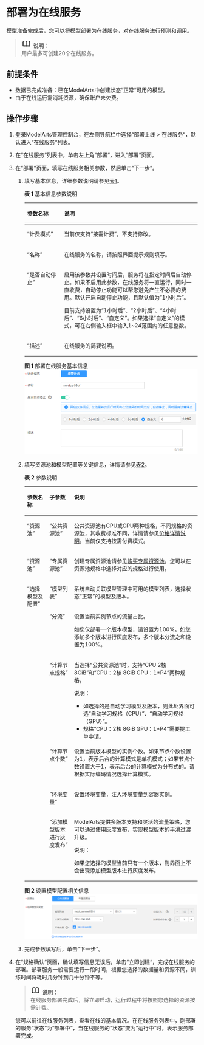 # 部署为在线服务<a name="modelarts_23_0060"></a>

模型准备完成后，您可以将模型部署为在线服务，对在线服务进行预测和调用。

>![](public_sys-resources/icon-note.gif) **说明：**   
>用户最多可创建20个在线服务。  

## 前提条件<a name="section588716131207"></a>

-   数据已完成准备：已在ModelArts中创建状态“正常“可用的模型。
-   由于在线运行需消耗资源，确保账户未欠费。

## 操作步骤<a name="section210412592420"></a>

1.  登录ModelArts管理控制台，在左侧导航栏中选择“部署上线 \> 在线服务“，默认进入“在线服务“列表。
2.  在“在线服务“列表中，单击左上角“部署“，进入“部署“页面。
3.  在“部署“页面，填写在线服务相关参数，然后单击“下一步“。
    1.  填写基本信息，详细参数说明请参见[表1](#table16373156155613)。

        **表 1**  基本信息参数说明

        <a name="table16373156155613"></a>
        <table><thead align="left"><tr id="row137318605613"><th class="cellrowborder" valign="top" width="21.32%" id="mcps1.2.3.1.1"><p id="p1373565563"><a name="p1373565563"></a><a name="p1373565563"></a>参数名称</p>
        </th>
        <th class="cellrowborder" valign="top" width="78.68%" id="mcps1.2.3.1.2"><p id="p8373116195619"><a name="p8373116195619"></a><a name="p8373116195619"></a>说明</p>
        </th>
        </tr>
        </thead>
        <tbody><tr id="row1817131218565"><td class="cellrowborder" valign="top" width="21.32%" headers="mcps1.2.3.1.1 "><p id="p917121265615"><a name="p917121265615"></a><a name="p917121265615"></a><span class="parmname" id="parmname10611816125617"><a name="parmname10611816125617"></a><a name="parmname10611816125617"></a>“计费模式”</span></p>
        </td>
        <td class="cellrowborder" valign="top" width="78.68%" headers="mcps1.2.3.1.2 "><p id="p191781215613"><a name="p191781215613"></a><a name="p191781215613"></a>当前仅支持<span class="parmname" id="parmname136742225563"><a name="parmname136742225563"></a><a name="parmname136742225563"></a>“按需计费”</span>，不支持修改。</p>
        </td>
        </tr>
        <tr id="row29981091564"><td class="cellrowborder" valign="top" width="21.32%" headers="mcps1.2.3.1.1 "><p id="p179984912563"><a name="p179984912563"></a><a name="p179984912563"></a><span class="parmname" id="parmname597932915611"><a name="parmname597932915611"></a><a name="parmname597932915611"></a>“名称”</span></p>
        </td>
        <td class="cellrowborder" valign="top" width="78.68%" headers="mcps1.2.3.1.2 "><p id="p1099889125612"><a name="p1099889125612"></a><a name="p1099889125612"></a>在线服务的名称，请按照界面提示规则填写。</p>
        </td>
        </tr>
        <tr id="row115161748112017"><td class="cellrowborder" valign="top" width="21.32%" headers="mcps1.2.3.1.1 "><p id="p1951734811205"><a name="p1951734811205"></a><a name="p1951734811205"></a><span class="parmname" id="parmname148421922247"><a name="parmname148421922247"></a><a name="parmname148421922247"></a>“是否自动停止”</span></p>
        </td>
        <td class="cellrowborder" valign="top" width="78.68%" headers="mcps1.2.3.1.2 "><p id="p13517204812010"><a name="p13517204812010"></a><a name="p13517204812010"></a>启用该参数并设置时间后，服务将在指定时间后自动停止。如果不启用此参数，在线服务将一直运行，同时一直收费，自动停止功能可以帮您避免产生不必要的费用。默认开启自动停止功能，且默认值为<span class="parmname" id="parmname179911135111917"><a name="parmname179911135111917"></a><a name="parmname179911135111917"></a>“1小时后”</span>。</p>
        <p id="p523824617221"><a name="p523824617221"></a><a name="p523824617221"></a>目前支持设置为<span class="parmname" id="parmname618182319246"><a name="parmname618182319246"></a><a name="parmname618182319246"></a>“1小时后”</span>、<span class="parmname" id="parmname10607172518249"><a name="parmname10607172518249"></a><a name="parmname10607172518249"></a>“2小时后”</span>、<span class="parmname" id="parmname810962314186"><a name="parmname810962314186"></a><a name="parmname810962314186"></a>“4小时后”</span>、<span class="parmname" id="parmname1716142815245"><a name="parmname1716142815245"></a><a name="parmname1716142815245"></a>“6小时后”</span>、<span class="parmname" id="parmname49953014244"><a name="parmname49953014244"></a><a name="parmname49953014244"></a>“自定义”</span>。如果选择<span class="parmname" id="parmname13218173214247"><a name="parmname13218173214247"></a><a name="parmname13218173214247"></a>“自定义”</span>的模式，可在右侧输入框中输入1~24范围内的任意整数。</p>
        </td>
        </tr>
        <tr id="row116005243566"><td class="cellrowborder" valign="top" width="21.32%" headers="mcps1.2.3.1.1 "><p id="p36004242567"><a name="p36004242567"></a><a name="p36004242567"></a><span class="parmname" id="parmname79501534115610"><a name="parmname79501534115610"></a><a name="parmname79501534115610"></a>“描述”</span></p>
        </td>
        <td class="cellrowborder" valign="top" width="78.68%" headers="mcps1.2.3.1.2 "><p id="p9600724195610"><a name="p9600724195610"></a><a name="p9600724195610"></a>在线服务的简要说明。</p>
        </td>
        </tr>
        </tbody>
        </table>

        **图 1**  部署在线服务基本信息<a name="fig103335408558"></a>  
        ![](figures/部署在线服务基本信息.png "部署在线服务基本信息")

    2.  填写资源池和模型配置等关键信息，详情请参见[表2](#table10352134481117)。

        **表 2**  参数说明

        <a name="table10352134481117"></a>
        <table><thead align="left"><tr id="row103535447116"><th class="cellrowborder" valign="top" width="12.93%" id="mcps1.2.4.1.1"><p id="p193531244161110"><a name="p193531244161110"></a><a name="p193531244161110"></a>参数名称</p>
        </th>
        <th class="cellrowborder" valign="top" width="14.24%" id="mcps1.2.4.1.2"><p id="p5242154917598"><a name="p5242154917598"></a><a name="p5242154917598"></a>子参数</p>
        </th>
        <th class="cellrowborder" valign="top" width="72.83%" id="mcps1.2.4.1.3"><p id="p4353204421116"><a name="p4353204421116"></a><a name="p4353204421116"></a>说明</p>
        </th>
        </tr>
        </thead>
        <tbody><tr id="row93531344151114"><td class="cellrowborder" valign="top" width="12.93%" headers="mcps1.2.4.1.1 "><p id="p14353114412113"><a name="p14353114412113"></a><a name="p14353114412113"></a><span class="parmname" id="parmname12546163532212"><a name="parmname12546163532212"></a><a name="parmname12546163532212"></a>“资源池”</span></p>
        </td>
        <td class="cellrowborder" valign="top" width="14.24%" headers="mcps1.2.4.1.2 "><p id="p640016175012"><a name="p640016175012"></a><a name="p640016175012"></a><span class="parmname" id="parmname2401111719015"><a name="parmname2401111719015"></a><a name="parmname2401111719015"></a>“公共资源池”</span></p>
        </td>
        <td class="cellrowborder" valign="top" width="72.83%" headers="mcps1.2.4.1.3 "><p id="p8899202810015"><a name="p8899202810015"></a><a name="p8899202810015"></a>公共资源池有CPU或GPU两种规格，不同规格的资源池，其收费标准不同，详情请参见<a href="https://www.huaweicloud.com/price_detail.html#/modelarts_detail" target="_blank" rel="noopener noreferrer">价格详情说明</a>。当前仅支持按需付费模式。</p>
        </td>
        </tr>
        <tr id="row1310003117590"><td class="cellrowborder" valign="top" width="12.93%" headers="mcps1.2.4.1.1 "><p id="p1525720367245"><a name="p1525720367245"></a><a name="p1525720367245"></a><span class="parmname" id="parmname12258036142418"><a name="parmname12258036142418"></a><a name="parmname12258036142418"></a>“资源池”</span></p>
        </td>
        <td class="cellrowborder" valign="top" width="14.24%" headers="mcps1.2.4.1.2 "><p id="p1724217492597"><a name="p1724217492597"></a><a name="p1724217492597"></a><span class="parmname" id="parmname7917141916017"><a name="parmname7917141916017"></a><a name="parmname7917141916017"></a>“专属资源池”</span></p>
        </td>
        <td class="cellrowborder" valign="top" width="72.83%" headers="mcps1.2.4.1.3 "><p id="p4100731185918"><a name="p4100731185918"></a><a name="p4100731185918"></a>创建专属资源池请参见<a href="资源池.md#section4115221610">购买专属资源池</a>。您可以在资源池规格中选择对应的规格进行使用。</p>
        </td>
        </tr>
        <tr id="row17100731145918"><td class="cellrowborder" rowspan="6" valign="top" width="12.93%" headers="mcps1.2.4.1.1 "><p id="p1100131175916"><a name="p1100131175916"></a><a name="p1100131175916"></a><span class="parmname" id="parmname09134342137"><a name="parmname09134342137"></a><a name="parmname09134342137"></a>“选择模型及配置”</span></p>
        </td>
        <td class="cellrowborder" valign="top" width="14.24%" headers="mcps1.2.4.1.2 "><p id="p1227512689"><a name="p1227512689"></a><a name="p1227512689"></a><span class="parmname" id="parmname1252510411225"><a name="parmname1252510411225"></a><a name="parmname1252510411225"></a>“模型列表”</span></p>
        </td>
        <td class="cellrowborder" valign="top" width="72.83%" headers="mcps1.2.4.1.3 "><p id="p327131211818"><a name="p327131211818"></a><a name="p327131211818"></a>系统自动关联模型管理中可用的模型列表，选择状态<span class="parmname" id="parmname327111214811"><a name="parmname327111214811"></a><a name="parmname327111214811"></a>“正常”</span>的模型及版本。</p>
        </td>
        </tr>
        <tr id="row1875153415599"><td class="cellrowborder" valign="top" headers="mcps1.2.4.1.1 "><p id="p1127141220814"><a name="p1127141220814"></a><a name="p1127141220814"></a><span class="parmname" id="parmname749524319229"><a name="parmname749524319229"></a><a name="parmname749524319229"></a>“分流”</span></p>
        </td>
        <td class="cellrowborder" valign="top" headers="mcps1.2.4.1.2 "><p id="p1027312982"><a name="p1027312982"></a><a name="p1027312982"></a>设置当前实例节点的流量占比。</p>
        <p id="p102781211814"><a name="p102781211814"></a><a name="p102781211814"></a>如您仅部署一个版本模型，请设置为100%。如您添加多个版本进行灰度发布，多个版本分流之和设置为100%。</p>
        </td>
        </tr>
        <tr id="row1575133419597"><td class="cellrowborder" valign="top" headers="mcps1.2.4.1.1 "><p id="p2271012382"><a name="p2271012382"></a><a name="p2271012382"></a><span class="parmname" id="parmname577345152217"><a name="parmname577345152217"></a><a name="parmname577345152217"></a>“计算节点规格”</span></p>
        </td>
        <td class="cellrowborder" valign="top" headers="mcps1.2.4.1.2 "><p id="p727312787"><a name="p727312787"></a><a name="p727312787"></a>当选择<span class="parmname" id="parmname075423015232"><a name="parmname075423015232"></a><a name="parmname075423015232"></a>“公共资源池”</span>时，支持<span class="parmvalue" id="parmvalue62715121587"><a name="parmvalue62715121587"></a><a name="parmvalue62715121587"></a>“CPU 2核 8GiB”</span>和<span class="parmvalue" id="parmvalue4274124818"><a name="parmvalue4274124818"></a><a name="parmvalue4274124818"></a>“CPU：2核 8GiB GPU：1*P4”</span>两种规格。</p>
        <div class="note" id="note52761212813"><a name="note52761212813"></a><a name="note52761212813"></a><span class="notetitle"> 说明： </span><div class="notebody"><a name="ul152817125814"></a><a name="ul152817125814"></a><ul id="ul152817125814"><li>如选择的是自动学习模型及版本，则此处界面可选<span class="parmname" id="parmname1828512186"><a name="parmname1828512186"></a><a name="parmname1828512186"></a>“自动学习规格（CPU）”</span>、<span class="parmname" id="parmname228212584"><a name="parmname228212584"></a><a name="parmname228212584"></a>“自动学习规格（GPU）”</span>。</li><li>规格<span class="parmname" id="parmname4165124122414"><a name="parmname4165124122414"></a><a name="parmname4165124122414"></a>“CPU：2核 8GiB GPU：1*P4”</span>需要提工单申请。</li></ul>
        </div></div>
        </td>
        </tr>
        <tr id="row147516348594"><td class="cellrowborder" valign="top" headers="mcps1.2.4.1.1 "><p id="p2283121183"><a name="p2283121183"></a><a name="p2283121183"></a><span class="parmname" id="parmname1324835415222"><a name="parmname1324835415222"></a><a name="parmname1324835415222"></a>“计算节点个数”</span></p>
        </td>
        <td class="cellrowborder" valign="top" headers="mcps1.2.4.1.2 "><p id="p122820121820"><a name="p122820121820"></a><a name="p122820121820"></a>设置当前版本模型的实例个数。如果节点个数设置为1，表示后台的计算模式是单机模式；如果节点个数设置大于1，表示后台的计算模式为分布式的。请根据实际编码情况选择计算模式。</p>
        </td>
        </tr>
        <tr id="row1630173817596"><td class="cellrowborder" valign="top" headers="mcps1.2.4.1.1 "><p id="p7287121782"><a name="p7287121782"></a><a name="p7287121782"></a><span class="parmname" id="parmname92091056192216"><a name="parmname92091056192216"></a><a name="parmname92091056192216"></a>“环境变量”</span></p>
        </td>
        <td class="cellrowborder" valign="top" headers="mcps1.2.4.1.2 "><p id="p3285129812"><a name="p3285129812"></a><a name="p3285129812"></a>设置环境变量，注入环境变量到容器实例。</p>
        </td>
        </tr>
        <tr id="row1430153875910"><td class="cellrowborder" valign="top" headers="mcps1.2.4.1.1 "><p id="p14286126814"><a name="p14286126814"></a><a name="p14286126814"></a><span class="parmname" id="parmname2027675917229"><a name="parmname2027675917229"></a><a name="parmname2027675917229"></a>“添加模型版本进行灰度发布”</span></p>
        </td>
        <td class="cellrowborder" valign="top" headers="mcps1.2.4.1.2 "><p id="p02819124810"><a name="p02819124810"></a><a name="p02819124810"></a>ModelArts提供多版本支持和灵活的流量策略，您可以通过使用灰度发布，实现模型版本的平滑过渡升级。</p>
        <div class="note" id="note10281512989"><a name="note10281512989"></a><a name="note10281512989"></a><span class="notetitle"> 说明： </span><div class="notebody"><p id="p02815124812"><a name="p02815124812"></a><a name="p02815124812"></a>如果您选择的模型当前只有一个版本，则界面上不会出现添加模型版本进行灰度发布。</p>
        </div></div>
        </td>
        </tr>
        </tbody>
        </table>

        **图 2**  设置模型配置相关信息<a name="fig1753512463266"></a>  
        ![](figures/设置模型配置相关信息.png "设置模型配置相关信息")

    3.  完成参数填写后，单击“下一步“。

4.  在“规格确认“页面，确认填写信息无误后，单击“立即创建“，完成在线服务的部署。部署服务一般需要运行一段时间，根据您选择的数据量和资源不同，训练时间将耗时几分钟到几十分钟不等。

    >![](public_sys-resources/icon-note.gif) **说明：**   
    >在线服务部署完成后，将立即启动，运行过程中将按照您选择的资源按需计费。  

    您可以前往在线服务列表，查看在线的基本情况。在在线服务列表中，刚部署的服务“状态“为“部署中“，当在线服务的“状态“变为“运行中“时，表示服务部署完成。


